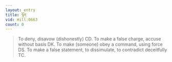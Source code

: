 ```yaml
---
layout: entry
title: སྙོན་
vid: Hill:0663
count: 0
---
```

> To deny, disavow (dishonestly) CD\. To make a false charge, accuse without basis DK\. To make (someone) obey a command, using force DS\. To make a false statement, to dissimulate, to contradict deceitfully TC\.


